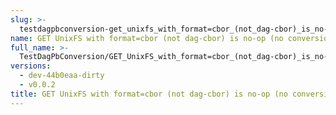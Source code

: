```yaml
---
slug: >-
  testdagpbconversion-get_unixfs_with_format=cbor_(not_dag-cbor)_is_no-op_(no_conversion)
name: GET UnixFS with format=cbor (not dag-cbor) is no-op (no conversion)
full_name: >-
  TestDagPbConversion/GET_UnixFS_with_format=cbor_(not_dag-cbor)_is_no-op_(no_conversion)
versions:
  - dev-44b0eaa-dirty
  - v0.0.2
title: GET UnixFS with format=cbor (not dag-cbor) is no-op (no conversion)
---
```


